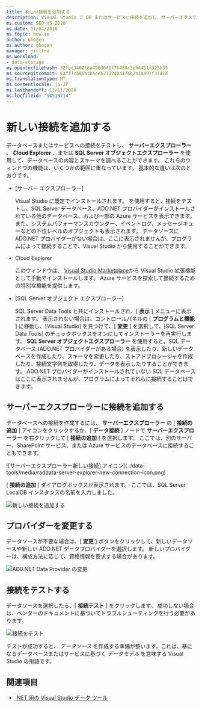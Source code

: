 ```yaml
---
title: 新しい接続を追加する
description: Visual Studio で DB またはサービスに接続を追加し、サーバーエクスプローラー、Cloud Explorer、または SQL Server オブジェクトエクスプローラーを使用して DB の内容とスキーマを探索します。
ms.custom: SEO-VS-2020
ms.date: 11/04/2016
ms.topic: how-to
author: ghogen
ms.author: ghogen
manager: jillfra
ms.workload:
- data-storage
ms.openlocfilehash: 32fbd3462f6a496d681f76480c3eb4451f325b35
ms.sourcegitcommit: 63ff7cb85b3baeeb713240d17bb2a18497f3741d
ms.translationtype: MT
ms.contentlocale: ja-JP
ms.lasthandoff: 11/11/2020
ms.locfileid: "94518714"
---
```

# <a name="add-new-connections"></a>新しい接続を追加する

データベースまたはサービスへの接続をテストし、 **サーバーエクスプローラー** 、 **Cloud Explorer** 、または **SQL Server オブジェクトエクスプローラー** を使用して、データベースの内容とスキーマを調べることができます。 これらのウィンドウの機能は、いくつかの範囲に重なっています。 基本的な違いは次のとおりです。

- [サーバー エクスプローラー]

   Visual Studio に既定でインストールされます。 を使用すると、接続をテストし、SQL Server データベース、ADO.NET プロバイダーがインストールされている他のデータベース、および一部の Azure サービスを表示できます。 また、システムパフォーマンスカウンター、イベントログ、メッセージキューなどの下位レベルのオブジェクトも表示されます。 データソースに ADO.NET プロバイダーがない場合は、ここに表示されませんが、プログラムによって接続することで、Visual Studio から使用することができます。

- Cloud Explorer

   このウィンドウは、 [Visual Studio Marketplace](https://marketplace.visualstudio.com/items?itemName=ms-azuretools.CloudExplorerForVS)から Visual Studio 拡張機能として手動でインストールします。 Azure サービスを探索して接続するための特別な機能を提供します。

- [SQL Server オブジェクト エクスプローラー]

   SQL Server Data Tools と共にインストールされ、[ **表示** ] メニューに表示されます。 表示されない場合は、コントロールパネルの [ **プログラムと機能** ] に移動し、[Visual Studio] を見つけて、[ **変更** ] を選択して、[SQL Server Data Tools] のチェックボックスをオンにしてインストーラーを再実行します。 **SQL Server オブジェクトエクスプローラー** を使用すると、SQL データベース (ADO.NET プロバイダーがある場合) を表示したり、新しいデータベースを作成したり、スキーマを変更したり、ストアドプロシージャを作成したり、接続文字列を取得したり、データを表示したりすることができます。 ADO.NET プロバイダーがインストールされていない SQL データベースはここに表示されませんが、プログラムによってそれらに接続することはできます。

## <a name="add-a-connection-in-server-explorer"></a>サーバーエクスプローラーに接続を追加する

データベースへの接続を作成するには、 **サーバーエクスプローラー** の [ **接続の追加** ] アイコンをクリックするか、[ **データ接続** ] ノードで **サーバーエクスプローラー** を右クリックして [ **接続の追加** ] を選択します。 ここでは、別のサーバー、SharePoint サービス、または Azure サービスのデータベースに接続することもできます。

![サーバーエクスプローラー新しい接続] アイコン](../data-tools/media/raddata-server-explorer-new-connection-icon.png)

[ **接続の追加** ] ダイアログボックスが表示されます。 ここでは、SQL Server LocalDB インスタンスの名前を入力しました。

![新しい接続を追加する](../data-tools/media/raddata-add-new-connection-dialog.png)

## <a name="change-the-provider"></a>プロバイダーを変更する

データソースが不要な場合は、[ **変更** ] ボタンをクリックして、新しいデータソースや新しい ADO.NET データプロバイダーを選択します。 新しいプロバイダーは、構成方法に応じて、資格情報を要求する場合があります。

![AD0.NET Data Provider の変更](../data-tools/media/raddata-change-ad0.net-data-provider.png)

## <a name="test-the-connection"></a>接続をテストする

データソースを選択したら、[ **接続テスト** ] をクリックします。 成功しない場合は、ベンダーのドキュメントに基づいてトラブルシューティングを行う必要があります。

![接続をテスト](../data-tools/media/raddata-test-connection.png)

テストが成功すると、 *データソース* を作成する準備が整います。これは、基になるデータベースまたはサービスに基づく *データモデル* を意味する Visual Studio の用語です。

## <a name="see-also"></a>関連項目

- [.NET 用の Visual Studio データ ツール](../data-tools/visual-studio-data-tools-for-dotnet.md)
